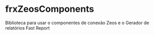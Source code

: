 # frxZeosComponents
Biblioteca para usar o componentes de conexão Zeos e o Gerador de relatórios Fast Report

